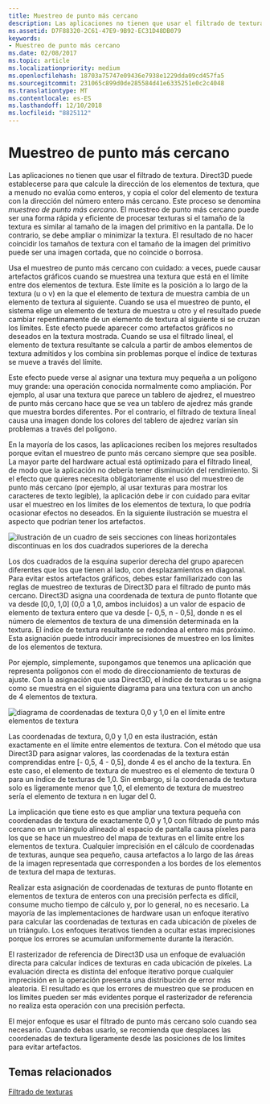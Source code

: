 ```yaml
---
title: Muestreo de punto más cercano
description: Las aplicaciones no tienen que usar el filtrado de textura.
ms.assetid: D7F88320-2C61-47E9-9B92-EC31D48DB079
keywords:
- Muestreo de punto más cercano
ms.date: 02/08/2017
ms.topic: article
ms.localizationpriority: medium
ms.openlocfilehash: 18703a75747e09436e7938e1229dda09cd457fa5
ms.sourcegitcommit: 231065c899d0de285584d41e6335251e0c2c4048
ms.translationtype: MT
ms.contentlocale: es-ES
ms.lasthandoff: 12/10/2018
ms.locfileid: "8825112"
---
```

# <a name="span-iddirect3dconceptsnearest-pointsamplingspannearest-point-sampling"></a><span id="direct3dconcepts.nearest-point_sampling"></span>Muestreo de punto más cercano


Las aplicaciones no tienen que usar el filtrado de textura. Direct3D puede establecerse para que calcule la dirección de los elementos de textura, que a menudo no evalúa como enteros, y copia el color del elemento de textura con la dirección del número entero más cercano. Este proceso se denomina *muestreo de punto más cercano*. El muestreo de punto más cercano puede ser una forma rápida y eficiente de procesar texturas si el tamaño de la textura es similar al tamaño de la imagen del primitivo en la pantalla. De lo contrario, se debe ampliar o minimizar la textura. El resultado de no hacer coincidir los tamaños de textura con el tamaño de la imagen del primitivo puede ser una imagen cortada, que no coincide o borrosa.

Usa el muestreo de punto más cercano con cuidado: a veces, puede causar artefactos gráficos cuando se muestrea una textura que está en el límite entre dos elementos de textura. Este límite es la posición a lo largo de la textura (u o v) en la que el elemento de textura de muestra cambia de un elemento de textura al siguiente. Cuando se usa el muestreo de punto, el sistema elige un elemento de textura de muestra u otro y el resultado puede cambiar repentinamente de un elemento de textura al siguiente si se cruzan los límites. Este efecto puede aparecer como artefactos gráficos no deseados en la textura mostrada. Cuando se usa el filtrado lineal, el elemento de textura resultante se calcula a partir de ambos elementos de textura admitidos y los combina sin problemas porque el índice de texturas se mueve a través del límite.

Este efecto puede verse al asignar una textura muy pequeña a un polígono muy grande: una operación conocida normalmente como ampliación. Por ejemplo, al usar una textura que parece un tablero de ajedrez, el muestreo de punto más cercano hace que se vea un tablero de ajedrez más grande que muestra bordes diferentes. Por el contrario, el filtrado de textura lineal causa una imagen donde los colores del tablero de ajedrez varían sin problemas a través del polígono.

En la mayoría de los casos, las aplicaciones reciben los mejores resultados porque evitan el muestreo de punto más cercano siempre que sea posible. La mayor parte del hardware actual está optimizado para el filtrado lineal, de modo que la aplicación no debería tener disminución del rendimiento. Si el efecto que quieres necesita obligatoriamente el uso del muestreo de punto más cercano (por ejemplo, al usar texturas para mostrar los caracteres de texto legible), la aplicación debe ir con cuidado para evitar usar el muestreo en los límites de los elementos de textura, lo que podría ocasionar efectos no deseados. En la siguiente ilustración se muestra el aspecto que podrían tener los artefactos.

![ilustración de un cuadro de seis secciones con líneas horizontales discontinuas en los dos cuadrados superiores de la derecha](images/ptrtfct.png)

Los dos cuadrados de la esquina superior derecha del grupo aparecen diferentes que los que tienen al lado, con desplazamientos en diagonal. Para evitar estos artefactos gráficos, debes estar familiarizado con las reglas de muestreo de texturas de Direct3D para el filtrado de punto más cercano. Direct3D asigna una coordenada de textura de punto flotante que va desde \[0,0, 1,0\] (0,0 a 1,0, ambos incluidos) a un valor de espacio de elemento de textura entero que va desde \[- 0,5, n - 0,5\], donde n es el número de elementos de textura de una dimensión determinada en la textura. El índice de textura resultante se redondea al entero más próximo. Esta asignación puede introducir imprecisiones de muestreo en los límites de los elementos de textura.

Por ejemplo, simplemente, supongamos que tenemos una aplicación que representa polígonos con el modo de direccionamiento de texturas de ajuste. Con la asignación que usa Direct3D, el índice de texturas u se asigna como se muestra en el siguiente diagrama para una textura con un ancho de 4 elementos de textura.

![diagrama de coordenadas de textura 0,0 y 1,0 en el límite entre elementos de textura](images/ptsmpprb.png)

Las coordenadas de textura, 0,0 y 1,0 en esta ilustración, están exactamente en el límite entre elementos de textura. Con el método que usa Direct3D para asignar valores, las coordenadas de la textura están comprendidas entre \[- 0,5, 4 - 0,5\], donde 4 es el ancho de la textura. En este caso, el elemento de textura de muestreo es el elemento de textura 0 para un índice de texturas de 1,0. Sin embargo, si la coordenada de textura solo es ligeramente menor que 1,0, el elemento de textura de muestreo sería el elemento de textura n en lugar del 0.

La implicación que tiene esto es que ampliar una textura pequeña con coordenadas de textura de exactamente 0,0 y 1,0 con filtrado de punto más cercano en un triángulo alineado al espacio de pantalla causa píxeles para los que se hace un muestreo del mapa de texturas en el límite entre los elementos de textura. Cualquier imprecisión en el cálculo de coordenadas de texturas, aunque sea pequeño, causa artefactos a lo largo de las áreas de la imagen representada que corresponden a los bordes de los elementos de textura del mapa de texturas.

Realizar esta asignación de coordenadas de texturas de punto flotante en elementos de textura de enteros con una precisión perfecta es difícil, consume mucho tiempo de cálculo y, por lo general, no es necesario. La mayoría de las implementaciones de hardware usan un enfoque iterativo para calcular las coordenadas de texturas en cada ubicación de píxeles de un triángulo. Los enfoques iterativos tienden a ocultar estas imprecisiones porque los errores se acumulan uniformemente durante la iteración.

El rasterizador de referencia de Direct3D usa un enfoque de evaluación directa para calcular índices de texturas en cada ubicación de píxeles. La evaluación directa es distinta del enfoque iterativo porque cualquier imprecisión en la operación presenta una distribución de error más aleatoria. El resultado es que los errores de muestreo que se producen en los límites pueden ser más evidentes porque el rasterizador de referencia no realiza esta operación con una precisión perfecta.

El mejor enfoque es usar el filtrado de punto más cercano solo cuando sea necesario. Cuando debas usarlo, se recomienda que desplaces las coordenadas de textura ligeramente desde las posiciones de los límites para evitar artefactos.

## <a name="span-idrelated-topicsspanrelated-topics"></a><span id="related-topics"></span>Temas relacionados


[Filtrado de texturas](texture-filtering.md)

 

 




